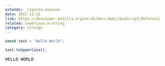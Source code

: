 ```yaml
---
extends: _layouts.usecase
date: 2017-11-11
link: https://developer.mozilla.org/en-US/docs/Web/JavaScript/Reference/Global_Objects/String/toUpperCase
related: lowercase-a-string
category: strings
---
```



```javascript
const text = 'Hello World';

text.toUpperCase();
```

<pre class="output">HELLO WORLD</pre>

